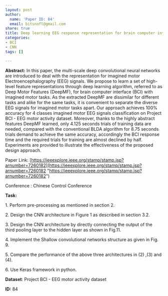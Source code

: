 ```yaml
---
layout: post
author:
  name: 'Paper ID: 84'
  email: bitsnnfl@gmail.com
share: true
title: Deep learning EEG response representation for brain computer interface
categories:
- BCI
- CNN
tags: []

---
```

**Abstract:** In this paper, the multi-scale deep convolutional neural networks are introduced to deal with the representation for imagined motor Electroencephalography (EEG) signals. We propose to learn a set of high-level feature representations through deep learning algorithm, referred to as Deep Motor Features (DeepMF), for brain computer interface (BCI) with imagined motor tasks. As the extracted DeepMF are dissimilar for different tasks and alike for the same tasks, it is convenient to separate the diverse EEG signals for imagined motor tasks apart. Our approach achieves 100% accuracy for 4 classes imagined motor EEG signals classification on Project BCI - EEG motor activity dataset. Moreover, thanks to the highly abstract features DeepMF learned, only 4.125 seconds trials of training data are needed, compared with the conventional BLDA algorithm for 8.75 seconds trials demand to achieve the same accuracy, accordingly the BCI response time and the required trials for training are almost declined by half. Experiments are provided to illustrate the effectiveness of the proposed design approach.

Paper Link: [https://ieeexplore.ieee.org/stamp/stamp.jsp?arnumber=7260182](https://ieeexplore.ieee.org/stamp/stamp.jsp?arnumber=7260182 "https://ieeexplore.ieee.org/stamp/stamp.jsp?arnumber=7260182")

Conference : Chinese Control Conference

**Task:**

1\.  Perform pre-processing as mentioned in section 2.

2\. Design the CNN architecture in Figure 1 as described in section 3.2.

3\. Design the CNN architecture by directly connecting the output of the third pooling layer to the hidden layer as shown in Fig.11.

4\. Implement the Shallow convolutional networks structure as given in Fig. 9.

5\. Compare the performance of the above three architectures in (2) ,(3) and (4).

6\. Use Keras framework in python.

**Dataset**: Project BCI - EEG motor activity dataset

**ID:** 84